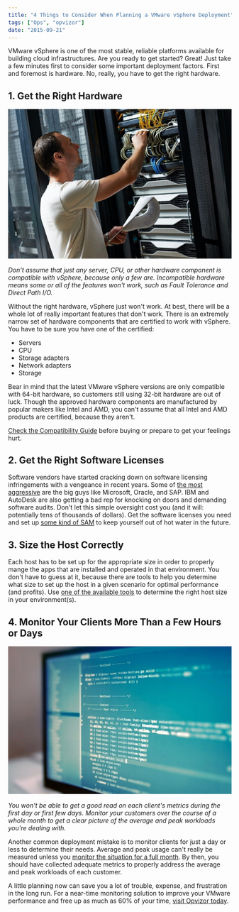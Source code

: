```yaml
---
title: "4 Things to Consider When Planning a VMware vSphere Deployment"
tags: ["Ops", "opvizor"]
date: "2015-09-21"
---
```


VMware vSphere is one of the most stable, reliable platforms available for building cloud infrastructures. Are you ready to get started? Great! Just take a few minutes first to consider some important deployment factors. First and foremost is hardware. No, really, you have to get the right hardware.

## **1\. Get the Right Hardware**

**![VMware vSphere Deployment - right hardware](/images/blog/wpid-bigstock-network-engineer-working-in-se-65646097.jpg)**

_Don't assume that just any server, CPU, or other hardware component is compatible with vSphere, because only a few are. Incompatible hardware means some or all of the features won't work, such as Fault Tolerance and Direct Path I/O._

Without the right hardware, vSphere just won't work. At best, there will be a whole lot of really important features that don't work. There is an extremely narrow set of hardware components that are certified to work with vSphere. You have to be sure you have one of the certified:

- Servers
- CPU
- Storage adapters
- Network adapters
- Storage

Bear in mind that the latest VMware vSphere versions are only compatible with 64-bit hardware, so customers still using 32-bit hardware are out of luck. Though the approved hardware components are manufactured by popular makers like Intel and AMD, you can't assume that all Intel and AMD products are certified, because they aren't. 

[Check the Compatibility Guide](http://www.vmware.com/resources/compatibility/search.php?rls=com.microsoft:en-us&ie=UTF-8&oe=UTF-8&startIndex=&startPage=1) before buying or prepare to get your feelings hurt.

## **2\. Get the Right Software Licenses**

Software vendors have started cracking down on software licensing infringements with a vengeance in recent years. Some of [the most aggressive](http://betanews.com/2013/12/17/compliance-audits-increase-as-software-publishers-crack-down-on-licensing/) are the big guys like Microsoft, Oracle, and SAP. IBM and AutoDesk are also getting a bad rep for knocking on doors and demanding software audits. Don't let this simple oversight cost you (and it will: potentially tens of thousands of dollars). Get the software licenses you need and set up [some kind of SAM](https://en.wikipedia.org/wiki/Software_asset_management) to keep yourself out of hot water in the future.

## **3\. Size the Host Correctly**

Each host has to be set up for the appropriate size in order to properly mange the apps that are installed and operated in that environment. You don't have to guess at it, because there are tools to help you determine what size to set up the host in a given scenario for optimal performance (and profits). Use [one of the available tools](http://www.infoworld.com/article/2619497/virtualization/free-vmware-fling-provides-capacity-planning-and-community-benchmarking.html) to determine the right host size in your environment(s).

## **4\. Monitor Your Clients More Than a Few Hours or Days**

_![VMware vSphere Deployment - monitor your clients](/images/blog/wpid-bigstock-Web-Site-Codes-On-Computer-Mon-82795094.jpg)_

_You won't be able to get a good read on each client's metrics during the first day or first few days. Monitor your customers over the course of a whole month to get a clear picture of the average and peak workloads you're dealing with._

Another common deployment mistake is to monitor clients for just a day or less to determine their needs. Average and peak usage can't really be measured unless you [monitor the situation for a full month](http://searchitchannel.techtarget.com/feature/VSphere-requirements-for-hardware-and-deployment). By then, you should have collected adequate metrics to properly address the average and peak workloads of each customer.

A little planning now can save you a lot of trouble, expense, and frustration in the long run. For a near-time monitoring solution to improve your VMware performance and free up as much as 60% of your time, [visit Opvizor today](https://www.opvizor.com/).
